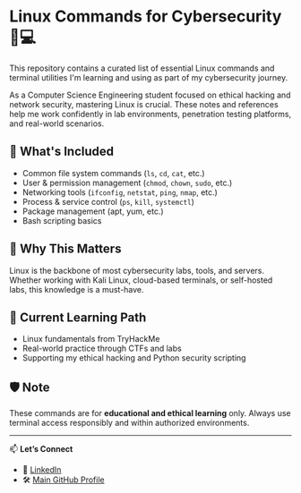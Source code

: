 # Linux Commands for Cybersecurity 🐧💻

This repository contains a curated list of essential Linux commands and terminal utilities I'm learning and using as part of my cybersecurity journey.

As a Computer Science Engineering student focused on ethical hacking and network security, mastering Linux is crucial. These notes and references help me work confidently in lab environments, penetration testing platforms, and real-world scenarios.

## 📂 What's Included

- Common file system commands (`ls`, `cd`, `cat`, etc.)
- User & permission management (`chmod`, `chown`, `sudo`, etc.)
- Networking tools (`ifconfig`, `netstat`, `ping`, `nmap`, etc.)
- Process & service control (`ps`, `kill`, `systemctl`)
- Package management (apt, yum, etc.)
- Bash scripting basics

## 🧠 Why This Matters

Linux is the backbone of most cybersecurity labs, tools, and servers. Whether working with Kali Linux, cloud-based terminals, or self-hosted labs, this knowledge is a must-have.

## 🚀 Current Learning Path

- Linux fundamentals from TryHackMe
- Real-world practice through CTFs and labs
- Supporting my ethical hacking and Python security scripting

## 🛡️ Note

These commands are for **educational and ethical learning** only. Always use terminal access responsibly and within authorized environments.

---

📫 **Let’s Connect**  
- 🔗 [LinkedIn](https://www.linkedin.com/in/abdul-wahed-bin-hamed-551119365)  
- 🛠️ [Main GitHub Profile](https://github.com/abdulwahedbinhamed)
